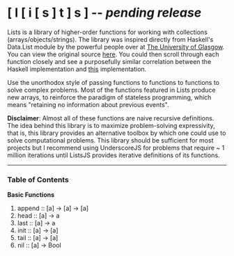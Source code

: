 # [ l [ i [ s ] t ] s ] -- ***pending release***

Lists is a library of higher-order functions for working with collections (arrays/objects/strings). The library was inspired directly from Haskell's Data.List module by the powerful people over at [The University of Glasgow](http://www.gla.ac.uk/). You can view the original source [here](https://hackage.haskell.org/package/base-4.7.0.0/docs/src/Data-List.html). You could then scroll through each function closely and see a purposefully similar correlation between the Haskell implementation and [this](www.google.com) implementation.

Use the unorthodox style of passing functions to functions to functions to solve complex problems. Most of the functions featured in Lists produce new arrays, to reinforce the paradigm of stateless programming, which means "retaining no information about previous events".

**Disclaimer**: Almost all of these functions are naive recursive definitions. The idea behind this library is to maximize problem-solving expressivity, that is, this library provides an alternative toolbox by which one could use to solve computational problems. This library should be sufficient for most projects but I recommend using UnderscoreJS for problems that require ~ 1 million iterations until ListsJS provides iterative definitions of its functions.

-----
### Table of Contents

**Basic Functions**

1. append :: [a] -> [a] -> [a]
2. head :: [a] -> a
3. last :: [a] -> a
4. init :: [a] -> [a]
5. tail :: [a] -> [a]
6. nil :: [a] -> Bool

